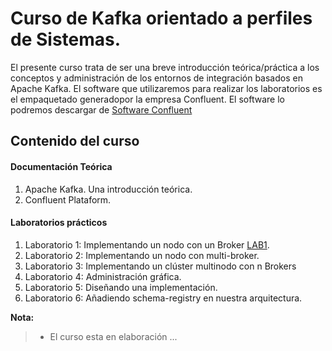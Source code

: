 # Curso de Kafka orientado a perfiles de Sistemas.

El presente curso trata de ser una breve introducción teórica/práctica a los conceptos y administración de los entornos de integración basados en Apache Kafka.
El software que utilizaremos para realizar los laboratorios es el empaquetado generadopor la empresa Confluent. El software lo podremos descargar de [Software Confluent]

## Contenido del curso

#### Documentación Teórica
1. Apache Kafka. Una introducción teórica.
2. Confluent Plataform.

#### Laboratorios prácticos 
1. Laboratorio 1: Implementando un nodo con un Broker [LAB1]. 
2. Laboratorio 2: Implementando un nodo con multi-broker.
3. Laboratorio 3: Implementando un clúster multinodo con n Brokers
4. Laboratorio 4: Administración gráfica.
5. Laboratorio 5: Diseñando una implementación.
6. Laboratorio 6: Añadiendo schema-registry en nuestra arquitectura.


[LAB1]: https://github.com/vthot4/CURSO_KAFKA/blob/master/Laboratorios/CURSO_KAFKA_LAB_1.pdf
[Software Confluent]: https://www.confluent.io/download/


**Nota:**

> - El curso esta en elaboración ...

